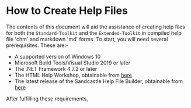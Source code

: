 # How to Create Help Files

The contents of this document will aid the assistance of creating help files for both the `Standard-Toolkit` and the `Extended-Toolkit` in compiled help file 'chm' and markdown 'md' forms. To start, you will need several prerequisites. These are:-

* A supported version of Windows 10
* Microsoft Build Tools/Visual Studio 2019 or later
* The .NET Framework 4.7.2 or later
* The HTML Help Workshop, obtainable from [here](https://1drv.ms/u/s!AnKzT7Em-ox5g88icQypInwyL28Y-w?e=WUQEuH)
* The latest release of the Sandcastle Help File Builder, obtainable from [here](https://github.com/EWSoftware/SHFB/releases)

After fulfilling these requirements, 